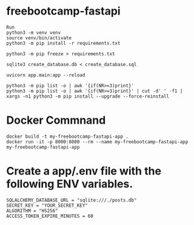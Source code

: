 # freebootcamp-fastapi
```
Run
python3 -m venv venv
source venv/bin/activate
python3 -m pip install -r requirements.txt

python3 -m pip freeze > requirements.txt

sqlite3 create_database.db < create_database.sql

uvicorn app.main:app --reload

python3 -m pip list -o | awk '{if(NR>=3)print}'
python3 -m pip list -o | awk '{if(NR>=3)print}' | cut -d' ' -f1 | xargs -n1 python3 -m pip install --upgrade --force-reinstall
```

# Docker Commnand

```
docker build -t my-freebootcamp-fastapi-app . 
docker run -it -p 8000:8000 --rm --name my-freebootcamp-fastapi-app my-freebootcamp-fastapi-app
```

# Create a app/.env file with the following ENV variables.

```
SQLALCHEMY_DATABASE_URL = "sqlite:///./posts.db"
SECRET_KEY = "YOUR_SECRET_KEY"
ALGORITHM = "HS256"
ACCESS_TOKEN_EXPIRE_MINUTES = 60
```
